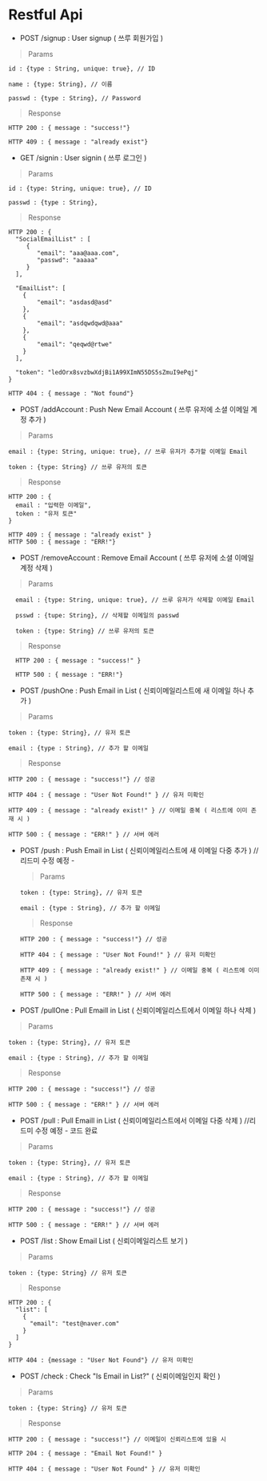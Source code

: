 # Restful Api

* POST /signup : User signup ( 쓰루 회원가입 )

> Params

    id : {type : String, unique: true}, // ID

    name : {type: String}, // 이름

    passwd : {type : String}, // Password

> Response

    HTTP 200 : { message : "success!"}

    HTTP 409 : { message : "already exist"}

* GET /signin : User signin ( 쓰루 로그인 )

> Params

    id : {type: String, unique: true}, // ID

    passwd : {type : String},

> Response

    HTTP 200 : {
      "SocialEmailList" : [
         {
            "email": "aaa@aaa.com",
            "passwd": "aaaaa"
         }
      ],
      
      "EmailList": [
        {
            "email": "asdasd@asd"
        },
        {
            "email": "asdqwdqwd@aaa"
        },
        {
            "email": "qeqwd@rtwe"
        }
      ],
      
      "token": "ledOrx8svzbwXdjBi1A99XImN55DS5sZmuI9ePqj"
    }

    HTTP 404 : { message : "Not found"}

* POST /addAccount : Push New Email Account ( 쓰루 유저에 소셜 이메일 계정 추가 )

> Params

    email : {type: String, unique: true}, // 쓰루 유저가 추가할 이메일 Email

    token : {type: String} // 쓰루 유저의 토큰

> Response

    HTTP 200 : { 
      email : "입력한 이메일",
      token : "유저 토큰"
    }
    
    HTTP 409 : { message : "already exist" } 
    HTTP 500 : { message : "ERR!"}

  * POST /removeAccount : Remove Email Account ( 쓰루 유저에 소셜 이메일 계정 삭제 )

  > Params

      email : {type: String, unique: true}, // 쓰루 유저가 삭제할 이메일 Email
      
      psswd : {tupe: String}, // 삭제할 이메일의 passwd

      token : {type: String} // 쓰루 유저의 토큰

  > Response

      HTTP 200 : { message : "success!" }

      HTTP 500 : { message : "ERR!"}

* POST /pushOne : Push Email in List ( 신뢰이메일리스트에 새 이메일 하나 추가 )

> Params

    token : {type: String}, // 유저 토큰

    email : {type : String}, // 추가 할 이메일

> Response

    HTTP 200 : { message : "success!"} // 성공

    HTTP 404 : { message : "User Not Found!" } // 유저 미확인

    HTTP 409 : { message : "already exist!" } // 이메일 중복 ( 리스트에 이미 존재 시 )

    HTTP 500 : { message : "ERR!" } // 서버 에러

* POST /push : Push Email in List ( 신뢰이메일리스트에 새 이메일 다중 추가 ) //리드미 수정 예정 - 

  > Params

      token : {type: String}, // 유저 토큰

      email : {type : String}, // 추가 할 이메일

  > Response

      HTTP 200 : { message : "success!"} // 성공

      HTTP 404 : { message : "User Not Found!" } // 유저 미확인

      HTTP 409 : { message : "already exist!" } // 이메일 중복 ( 리스트에 이미 존재 시 )

      HTTP 500 : { message : "ERR!" } // 서버 에러

* POST /pullOne : Pull Emaill in List ( 신뢰이메일리스트에서 이메일 하나 삭제 )

> Params

    token : {type: String}, // 유저 토큰

    email : {type : String}, // 추가 할 이메일

> Response

    HTTP 200 : { message : "success!"} // 성공

    HTTP 500 : { message : "ERR!" } // 서버 에러
    
* POST /pull : Pull Emaill in List ( 신뢰이메일리스트에서 이메일 다중 삭제 ) //리드미 수정 예정 - 코드 완료

> Params

    token : {type: String}, // 유저 토큰

    email : {type : String}, // 추가 할 이메일

> Response

    HTTP 200 : { message : "success!"} // 성공

    HTTP 500 : { message : "ERR!" } // 서버 에러


* POST /list : Show Email List ( 신뢰이메일리스트 보기 )

> Params

    token : {type: String} // 유저 토큰

> Response

    HTTP 200 : {
      "list": [
        {
          "email": "test@naver.com"
        }
      ]
    }

    HTTP 404 : {message : "User Not Found"} // 유저 미확인

* POST /check : Check "Is Email in List?" ( 신뢰이메일인지 확인 )

> Params

    token : {type: String} // 유저 토큰

> Response

    HTTP 200 : { message : "success!"} // 이메일이 신뢰리스트에 있을 시

    HTTP 204 : { message : "Email Not Found!" }

    HTTP 404 : { message : "User Not Found" } // 유저 미확인
